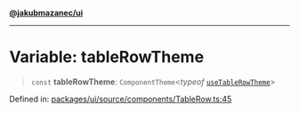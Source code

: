 [**@jakubmazanec/ui**](../README.md)

---

# Variable: tableRowTheme

> `const` **tableRowTheme**: `ComponentTheme`\<_typeof_
> [`useTableRowTheme`](../functions/useTableRowTheme.md)\>

Defined in:
[packages/ui/source/components/TableRow.ts:45](https://github.com/jakubmazanec/tools/blob/66e975ab265618dba82f8e4c56654145b7ba4db7/packages/ui/source/components/TableRow.ts#L45)
